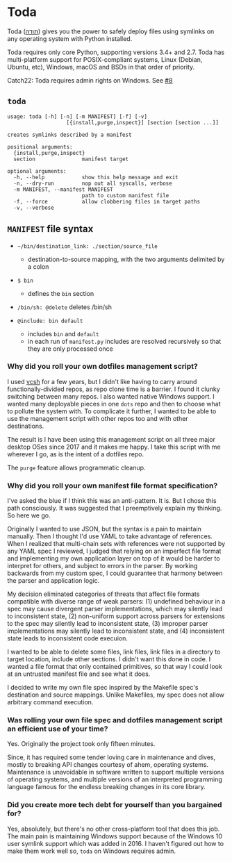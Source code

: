 <!-- vi: ft=markdown tw=80 ts=2 sw=2 sts=2 fdm=expr et: -->

# Toda

Toda ([תודה](https://en.wiktionary.org/wiki/%D7%AA%D7%95%D7%93%D7%94)) gives you
the power to safely deploy files using symlinks on any
operating system with Python installed.

Toda requires only core Python, supporting versions 3.4+ and 2.7. Toda has
multi-platform support for POSIX-compliant systems, Linux (Debian, Ubuntu, etc),
Windows, macOS and BSDs in that order of priority.

Catch22: Toda requires admin rights on Windows. See
[#8](https://github.com/ypcrts/toda/issues/8)

## `toda`
```
usage: toda [-h] [-n] [-m MANIFEST] [-f] [-v]
                   [{install,purge,inspect}] [section [section ...]]

creates symlinks described by a manifest

positional arguments:
  {install,purge,inspect}
  section               manifest target

optional arguments:
  -h, --help            show this help message and exit
  -n, --dry-run         nop out all syscalls, verbose
  -m MANIFEST, --manifest MANIFEST
                        path to custom manifest file
  -f, --force           allow clobbering files in target paths
  -v, --verbose
```

## `MANIFEST` file syntax

- `~/bin/destination_link: ./section/source_file`
  - destination-to-source mapping, with the two arguments delimited by a colon

- `$ bin`
  - defines the `bin` section

- `/bin/sh: @delete`
  deletes /bin/sh

- `@include: bin default`
   - includes `bin` and `default`
   - in each run of `manifest.py` includes are resolved recursively so that they
       are only processed once

### Why did you roll your own dotfiles management script?

I used [vcsh](https://github.com/RichiH/vcsh) for a few years, but I didn't like
having to carry around functionally-divided repos, as repo clone time is
a barrier. I found it clunky switching between many repos. I also wanted native
Windows support. I wanted many deployable pieces in one `dots` repo and then to
choose what to pollute the system with. To complicate it further, I wanted to be
able to use the management script with other repos too and with other
destinations.

The result is I have been using this management script on all three major
desktop OSes since 2017 and it makes me happy. I take this script with me
wherever I go, as is the intent of a dotfiles repo.

The `purge` feature allows programmatic cleanup.

### Why did you roll your own manifest file format specification?

I've asked the blue if I think this was an anti-pattern. It is. But I chose this
path consciously. It was suggested that I preemptively explain my thinking. So
here we go.

Originally I wanted to use JSON, but the syntax is a pain to maintain manually.
Then I thought I'd use YAML to take advantage of references. When I realized
that multi-chain sets with references were not supported by any YAML spec
I reviewed, I judged that relying on an imperfect file format and implementing
my own application layer on top of it would be harder to interpret for others,
and subject to errors in the parser. By working backwards from my custom spec,
I could guarantee that harmony between the parser and application logic.

My decision eliminated categories of threats that affect file formats
compatible with diverse range of weak parsers: (1) undefined behaviour in a spec
may cause divergent parser implementations, which may silently lead to
inconsistent state, (2) non-uniform support across parsers for extensions to the
spec may silently lead to inconsistent state, (3) improper parser
implementations may silently lead to inconsistent state, and (4) inconsistent
state leads to inconsistent code execuion.

I wanted to be able to delete some files, link files, link files in a directory
to target location, include other sections. I didn't want this done in code.
I wanted a file format that only contained primitives, so that way I could look
at an untrusted manifest file and see what it does.

I decided to write my own file spec inspired by the Makefile spec's destination
and source mappings. Unlike Makefiles, my spec does not allow arbitrary command
execution.


### Was rolling your own file spec and dotfiles management script an efficient use of your time?

Yes. Originally the project took only fifteen minutes.

Since, it has required some tender loving care in maintenance and dives, mostly to
breaking API changes courtesy of ahem, operating systems.
Maintenance is unavoidable in software written to
support multiple versions of operating systems, and multiple
versions of an interpreted programming language famous for the endless breaking
changes in its core library.


### Did you create more tech debt for yourself than you bargained for?

Yes, absolutely, but there's no other cross-platform tool that does this job.
The main pain is maintaining Windows support because of the Windows 10 user symlink support which was added
in 2016. I haven't figured out how to make them work well so, `toda` on Windows requires admin.


